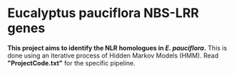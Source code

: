 # Eucalyptus pauciflora NBS-LRR genes
**This project aims to identify the NLR homologues in *E. pauciflora*.** This is done using an iterative process of Hidden Markov Models (HMM). Read **"ProjectCode.txt"** for the specific pipeline.
